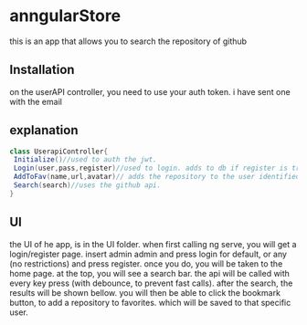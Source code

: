 # anngularStore

this is an app that allows you to search the repository of github

## Installation

on the userAPI controller, you need to use your auth token. i have sent one with the email

## explanation

```csharp
class UserapiController{
 Initialize()//used to auth the jwt.
 Login(user,pass,register)//used to login. adds to db if register is true.
 AddToFav(name,url,avatar)// adds the repository to the user identified by jwt
 Search(search)//uses the github api.
}
```
## UI
the UI of he app, is in the UI folder.
when first calling ng serve, you will get a login/register page.
insert admin admin and press login for default, or any (no restrictions) and press register.
once you do, you will be taken to the home page.
at the top, you will see a search bar. the api will be called with every key press (with debounce, to prevent fast calls).
after the search, the results will be shown bellow.
you will then be able to click the bookmark button, to add a repository to favorites. which will be saved to that specific user.
